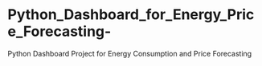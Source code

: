 # Python_Dashboard_for_Energy_Price_Forecasting-
Python Dashboard Project for Energy Consumption and Price Forecasting 
